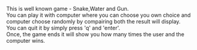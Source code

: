 This is well known game - Snake,Water and Gun.
<br>
You can play it with computer where you can choose you own choice and computer choose randomly by compairing both the result will display.
<br>
You can quit it by simply press 'q' and 'enter'.
<br>
Once, the game ends it will show you how many times the user and the computer wins. 
